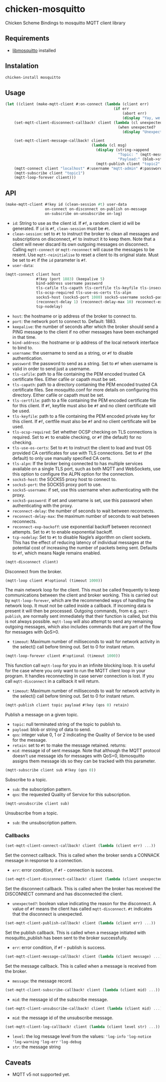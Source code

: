 # chicken-mosquitto

Chicken Scheme Bindings to mosquitto MQTT client library

## Requirements

- [libmosquitto](https://mosquitto.org) installed


## Instalation

```bash
chicken-install mosquitto
```


## Usage

```scheme
(let ((client (make-mqtt-client #:on-connect (lambda (client err)
                                                 (if err
                                                     (abort err)
                                                     (display "Yay, we are connected!"))))))
    (set-mqtt-client-disconnect-callback! client (lambda (cl unexpected?)
                                                   (when unexpected?
                                                     (display "Unexpected disconnect :'("))))

    (set-mqtt-client-message-callback! client
                                       (lambda (cl msg)
                                         (display (string->append
                                                   "Topic: " (mqtt-message-topic msg)
                                                   "Payload:" (blob->string (mqtt-message-payload msg))))
                                         (mqtt-publish client "topic2" "message received, thanks!" )))
    (mqtt-connect client "localhost" #:username "mqtt-admin" #:password "mypass")
    (mqtt-subscribe client "topic1")
    (mqtt-loop-forever client)))
```
  

## API

```scheme
(make-mqtt-client #!key id (clean-session #t) user-data
                  on-connect on-disconnect on-publish on-message
                  on-subscribe on-unsubscribe on-log)
```
- `id`: String to use as the client id.  If `#f`, a random client id will be generated.  If `id` is `#f`, `clean-session` must be `#t`.
- `clean-session`: set to `#t` to instruct the broker to clean all messages and subscriptions on disconnect, `#f` to instruct it to keep them.  Note that a client will never discard its own outgoing messages on disconnect.  Calling `mqtt-connect` or `mqtt-reconnect` will cause the messages to be resent.  Use `mqtt-reinitialise` to reset a client to its original state.  Must be set to `#t` if the `id` parameter is `#f`.
-  `user-data`: 


```scheme
(mqtt-connect client host
              #!key (port 1883) (keepalive 5)
              bind-address username password
              tls-cafile tls-capath tls-certfile tls-keyfile tls-insecure
              tls-ocsp-required tls-use-os-certs tls-alpn
              socks5-host (socks5-port 1080) socks5-username socks5-password
              (reconnect-delay 1) (reconnect-delay-max 10) reconnect-exp-backoff
              tcp-nodelay)
```
- `host`: the hostname or ip address of the broker to connect to.
- `port`: the network port to connect to. Default: 1883.
- `keepalive`: the number of seconds after which the broker should send a PING message to the client if no other messages have been exchanged in that time.
- `bind-address`: the hostname or ip address of the local network interface to bind to.
- `username`: the username to send as a string, or `#f` to disable authentication.
- `password`: the password to send as a string.  Set to `#f` when username is valid in order to send just a username.
- `tls-cafile`:	path to a file containing the PEM encoded trusted CA certificate files. Either cafile or capath must be set.
- `tls-capath`:	path to a directory containing the PEM encoded trusted CA certificate files.  See mosquitto.conf for more details on configuring this directory.  Either cafile or capath must be set.
- `tls-certfile`: path to a file containing the PEM encoded certificate file for this client. If `#f`, keyfile must also be `#f` and no client certificate will be used.
- `tls-keyfile`: path to a file containing the PEM encoded private key for this client. If `#f`, certfile must also be `#f` and no client certificate will be used.
- `tls-ocsp-required`: Set whether OCSP checking on TLS connections is required.  Set to `#t` to enable checking, or `#f` (the default) for no checking.
- `tls-use-os-certs`: Set to `#t` to instruct the client to load and trust OS provided CA certificates for use with TLS connections.  Set to `#f` (the default) to only use manually specified CA certs.
- `tls-alpn`: If the broker being connected to has multiple services available on a single TLS port, such as both MQTT and WebSockets, use this option to configure the ALPN option for the connection.
- `socks5-host`: the SOCKS5 proxy host to connect to.
- `socks5-port`: the SOCKS5 proxy port to use.
- `socks5-username`: if set, use this username when authenticating with the proxy.
- `socks5-password`: if set and username is set, use this password when authenticating with the proxy.
- `reconnect-delay`: the number of seconds to wait between reconnects.
- `reconnect-delay-max`: the maximum number of seconds to wait between reconnects.
- `reconnect-exp-backoff`: use exponential backoff between reconnect attempts. Set to `#t` to enable exponential backoff.
- `tcp-nodelay`: Set to `#t` to disable Nagle’s algorithm on client sockets. This has the effect of reducing latency of individual messages at the potential cost of increasing the number of packets being sent. Defaults to `#f`, which means Nagle remains enabled.


```scheme
(mqtt-disconnect client)
```
Disconnect from the broker.


```scheme
(mqtt-loop client #!optional (timeout 1000))
```
The main network loop for the client. This must be called frequently to keep communications between the client and broker working. This is carried out by `mqtt-loop-forever`, which are the recommended ways of handling the network loop. It must not be called inside a callback.
If incoming data is present it will then be processed.  Outgoing commands, from e.g. `mqtt-publish`, are normally sent immediately that their function is called, but this is not always possible. `mqtt-loop` will also attempt to send any remaining outgoing messages, which also includes commands that are part of the flow for messages with QoS>0.
- `timeout`: Maximum number of milliseconds to wait for network activity in the select() call before timing out. Set to 0 for instant return.


```scheme
(mqtt-loop-forever client #!optional (timeout 1000))
```
This function call `mqtt-loop` for you in an infinite blocking loop. It is useful for the case where you only want to run the MQTT client loop in your program.
It handles reconnecting in case server connection is lost. If you call `mqtt-disconnect` in a callback it will return.
- `timeout`: Maximum number of milliseconds to wait for network activity in the select() call before timing out. Set to 0 for instant return.


```scheme
(mqtt-publish client topic payload #!key (qos 0) retain)
```
Publish a message on a given topic.
- `topic`: null terminated string of the topic to publish to.
- `payload`: blob or string of data to send.
- `qos`: integer value 0, 1 or 2 indicating the Quality of Service to be used for the message.
- `retain`: set to `#t` to make the message retained.
returns:
- `mid`: message id of sent message.  Note that although the MQTT protocol doesn’t use message ids for messages with QoS=0, libmosquitto assigns them message ids so they can be tracked with this parameter.


```scheme
(mqtt-subscribe client sub #!key (qos 0))
```
Subscribe to a topic.
- `sub`: the subscription pattern.
- `qos`: the requested Quality of Service for this subscription.


```scheme
(mqtt-unsubscribe client sub)
```
Unsubscribe from a topic.
- `sub`: the unsubscription pattern.

### Callbacks

```scheme
(set-mqtt-client-connect-callback! client (lambda (client err) ...))
```
Set the connect callback.  This is called when the broker sends a CONNACK message in response to a connection.
- `err`: error condition, if `#f` - connection is success.


```scheme
(set-mqtt-client-disconnect-callback! client (lambda (client unexpected?) ...))
```
Set the disconnect callback. This is called when the broker has received the DISCONNECT command and has disconnected the client.
- `unexpected?`: boolean value indicating the reason for the disconnect.  A value of `#f` means the client has called `mqtt-disconnect`. `#t` indicates that the disconnect is unexpected.


```scheme
(set-mqtt-client-publish-callback! client (lambda (client err) ...))
```
Set the publish callback.  This is called when a message initiated with mosquitto_publish has been sent to the broker successfully.
- `err`: error condition, if `#f` - publish is success.


```scheme
(set-mqtt-client-message-callback! client (lambda (client message) ...))
```
Set the message callback.  This is called when a message is received from the broker.
- `message`: the message record.


```scheme
(set-mqtt-client-subscribe-callback! client (lambda (client mid) ...))
```
- `mid`: the message id of the subscribe message.


```scheme
(set-mqtt-client-unsubscribe-callback! client (lambda (client mid) ...))
```
- `mid`: the message id of the unsubscribe message.


```scheme
(set-mqtt-client-log-callback! client (lambda (client level str) ...))
```
- `level`: the log message level from the values: `'log-info` `'log-notice` `'log-warning` `'log-err` `'log-debug`
- `str`: the message string


## Caveats

- MQTT v5 not supported yet.
